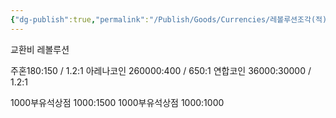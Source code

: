 ```yaml
---
{"dg-publish":true,"permalink":"/Publish/Goods/Currencies/레볼루션조각(적)/"}
---
```



교환비
레볼루션

주혼180:150 / 1.2:1
아레나코인 260000:400 / 650:1
연합코인 36000:30000 / 1.2:1


1000부유석상점 1000:1500
1000부유석상점 1000:1000

